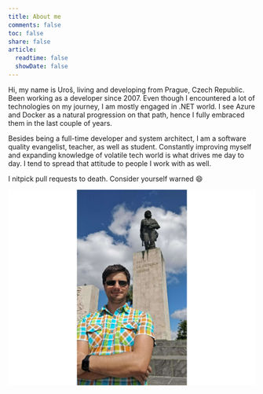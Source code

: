 ```yaml
---
title: About me
comments: false
toc: false
share: false
article:
  readtime: false
  showDate: false
---
```

Hi, my name is Uroš, living and developing from Prague, Czech Republic. Been working as a developer since 2007. Even though I encountered a lot of technologies on my journey, I am mostly engaged in .NET world. I see Azure and Docker as a natural progression on that path, hence I fully embraced them in the last couple of years.

Besides being a full-time developer and system architect, I am a software quality evangelist, teacher, as well as student. Constantly improving myself and expanding knowledge of volatile tech world is what drives me day to day. I tend to spread that attitude to people I work with as well.

I nitpick pull requests to death. Consider yourself warned :smile:

![Me and Che](me-and-che.jpg)
